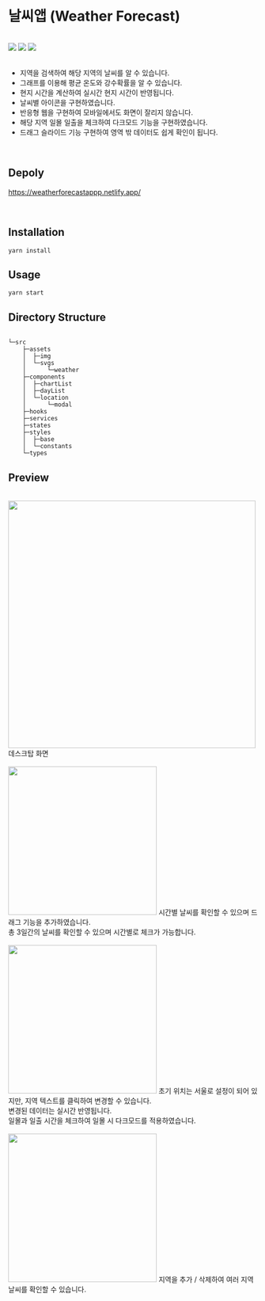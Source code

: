 # 날씨앱 (Weather Forecast)

<br/>
<div>
<img src="https://img.shields.io/badge/TypeScript-v4.4.2-blue"/>
<img src="https://img.shields.io/badge/React-v18.1.0-blue"/>
<img src="https://img.shields.io/badge/Recoil-v0.7.3 alpha 2-blue"/>
</div>
<br/>

<ul>
<li>지역을 검색하여 해당 지역의 날씨를 알 수 있습니다.</li>
<li>그래프를 이용해 평균 온도와 강수확률을 알 수 있습니다.</li>
<li>현지 시간을 계산하여 실시간 현지 시간이 반영됩니다.</li>
<li>날씨별 아이콘을 구현하였습니다.</li>
<li>반응형 웹을 구현하여 모바일에서도 화면이 잘리지 않습니다.</li>
<li>해당 지역 일몰 일출을 체크하여 다크모드 기능을 구현하였습니다.</li>
<li>드래그 슬라이드 기능 구현하여 영역 밖 데이터도 쉽게 확인이 됩니다.</li>
</ul> 
<br/>

## Depoly

https://weatherforecastappp.netlify.app/

<br/>

## Installation

```
yarn install
```

## Usage

```
yarn start
```

## Directory Structure

```

└─src
    ├─assets
    │  ├─img
    │  └─svgs
    │      └─weather
    ├─components
    │  ├─chartList
    │  ├─dayList
    │  └─location
    │      └─modal
    ├─hooks
    ├─services
    ├─states
    ├─styles
    │  ├─base
    │  └─constants
    └─types

```


## Preview
<br/>
<img src="https://user-images.githubusercontent.com/98396758/178940065-215a2957-b4a5-4bda-8369-f33c45de8cba.PNG" width="500" />
데스크탑 화면
<br/>
<br/>
<img src="https://user-images.githubusercontent.com/98396758/178940392-c8a47f0e-4454-433f-bfe7-10cd1f8e300e.gif" width="300" />
시간별 날씨를 확인할 수 있으며 드래그 기능을 추가하였습니다.<br/>
총 3일간의 날씨를 확인할 수 있으며 시간별로 체크가 가능합니다.
<br/>
<br/>
<img src="https://user-images.githubusercontent.com/98396758/178940456-a36e75a5-fa02-439e-b42e-2ff4c4e4569b.gif" width="300" />
초기 위치는 서울로 설정이 되어 있지만, 지역 텍스트를 클릭하여 변경할 수 있습니다.<br/>
변경된 데이터는 실시간 반영됩니다.<br/>
일몰과 일출 시간을 체크하여 일몰 시 다크모드를 적용하였습니다.
<br/>
<br/>
<img src="https://user-images.githubusercontent.com/98396758/178940580-d3966f78-f921-4aa7-b898-241ca2aa3bf8.gif" width="300" />
지역을 추가 / 삭제하여 여러 지역 날씨를 확인할 수 있습니다.